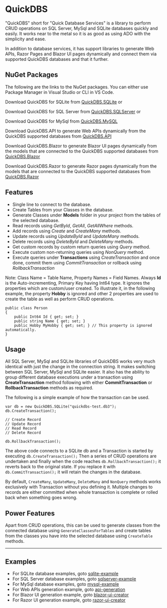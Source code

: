 # QuickDBS
"QuickDBS" short for "Quick Database Services" is a library to perform CRUD operations on SQL Server, MySql and SQLite databases quickly and easily. It works near to the metal so it is as good as using ADO with the simplicity and ease.

In addition to database services, it has support libraries to generate Web APIs, Razor Pages and Blazor UI pages dynamically and connect them via supported QuickDBS databases and that it further.

## NuGet Packages

The following are the links to the NuGet packages. You can either use Package Manager in Visual Studio or CLI in VS Code.

Download QuickDBS for SQLite from [QuickDBS.SQLite](https://www.nuget.org/packages/QuickDBS.SQLite/) or

Download QuickDBS for SQL Server from [QuickDBS.SQLServer](https://www.nuget.org/packages/QuickDBS.SQLServer/) or

Download QuickDBS for MySql from [QuickDBS.MySQL](https://www.nuget.org/packages/QuickDBS.MySQL/)

Download QuickDBS.API to generate Web APIs dynamically from the QuickDBS supported databases from [QuickDBS.API](https://www.nuget.org/packages/QuickDBS.API/)

Download QuickDBS.Blazor to generate Blazor UI pages dynamically from the models that are connected to the QuickDBS supported databases from [QuickDBS.Blazor](https://www.nuget.org/packages/QuickDBS.Blazor/)

Download QuickDBS.Razor to generate Razor pages dynamically from the models that are connected to the QuickDBS supported databases from [QuickDBS.Razor](https://www.nuget.org/packages/QuickDBS.Razor/)

## Features
- Single line to connect to the database.
- Create Tables from your Classes in the database.
- Generate Classes under **Models** folder in your project from the tables of the selected database.
- Read records using *GetById*, *GetAll*, *GetAllWhere* methods.
- Add records using *Create* and *CreateMany* methods.
- Update records using *UpdateById* and *UpdateMany* methods.
- Delete records using *DeleteById* and *DeleteMany* methods.
- Get custom records by custom return queries using *Query* method.
- Execute custom non-returning queries using *NonQuery* method.
- Execute queries under **Transactions** using *CreateTransaction* and once done, commit them using *CommitTransaction* or rollback using *RollbackTransaction*

Note: Class Name = Table Name, Property Names = Field Names. Always **Id** is the Auto-incrementing, Primary Key having Int64 type. It ignores the properties which are custom/user created. To illustrate it, in the following example, the property **Hobby** is ignored and other 2 properties are used to create the table as well as perform CRUD operations.
```
public class Person
{
    public Int64 Id { get; set; }
    public string Name { get; set; }
    public Hobby MyHobby { get; set; } // This property is ignored automatically.
}
```

## Usage
All SQL Server, MySql and SQLite libraries of QuickDBS works very much identical with just the change in the connection string. It makes switching between SQL Server, MySql and SQLite easier.
It also has the ability to group different database executions under a transaction using **CreateTransaction** method following with either **CommitTransaction** or **RollbackTransaction** methods as required.

The following is a simple example of how the transaction can be used.
```
var db = new QuickDBS.SQLite("quickdbs-test.db3");
db.CreateTransaction();

// Create Record
// Update Record
// Read Record
// Delete Record

db.RollbackTransaction();
```
The above code connects to a SQLite db and a Transaction is started by executing ```db.CreateTransaction();``` Then a series of CRUD operations are undertaken and finally when the code reaches ```db.RollbackTransaction();``` it reverts back to the original state. If you replace it with ```db.CommitTransaction();``` it will retain the changes in the database.

By default, ```CreateMany```, ```UpdateMany```, ```DeleteMany``` and ```NonQuery``` methods works exclusively with Transaction without you defining it. Multiple changes to records are either committed when whole transaction is complete or rolled back when something goes wrong.

## Power Features
Apart from CRUD operations, this can be used to generate classes from the connected database using ```GenerateClassesForTables``` and create tables from the classes you have into the selected database using ```CreateTable``` methods.


---

## Examples
- For SQLite database examples, goto [sqlite-example](sqlite-example.md)
- For SQL Server database examples, goto [sqlserver-example](sqlserver-example.md)
- For MySql database examples, goto [mysql-example](mysql-example.md)
- For Web APIs generation example, goto [api-generation](api-generation.md)
- For Blazor UI generation example, goto [blazor-ui-creator](blazor-ui-creator.md)
- For Razor UI generation example, goto [razor-ui-creator](razor-example.md)
